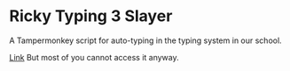 # Ricky Typing 3 Slayer

A Tampermonkey script for auto-typing in the typing system in our school.

[Link](http://home.puiching.edu.mo/~ricky/typing3/index.php) But most of you cannot access it anyway.
